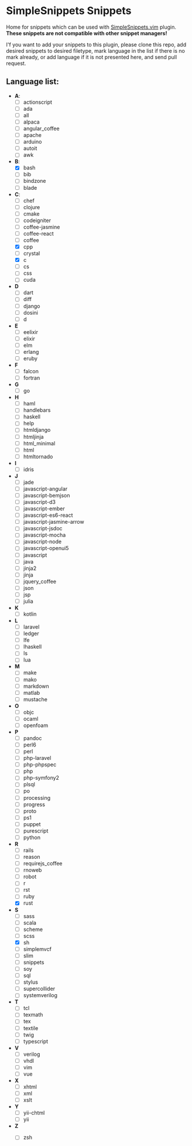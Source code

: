 # SimpleSnippets Snippets

Home for snippets which can be used with [SimpleSnippets.vim](https://github.com/andreyorst/SimpleSnippets.vim) plugin.
**These snippets are not compatible with other snippet managers!**

I'f you want to add your snippets to this plugin, please clone this repo, add desired snippets to desired filetype,
mark language in the list if there is no mark already, or add language if it is not presented here, and send pull request.


## Language list:
- **A**:
  - [ ] actionscript
  - [ ] ada
  - [ ] all
  - [ ] alpaca
  - [ ] angular_coffee
  - [ ] apache
  - [ ] arduino
  - [ ] autoit
  - [ ] awk
- **B**:
  - [x] bash
  - [ ] bib
  - [ ] bindzone
  - [ ] blade
- **C**:
  - [ ] chef
  - [ ] clojure
  - [ ] cmake
  - [ ] codeigniter
  - [ ] coffee-jasmine
  - [ ] coffee-react
  - [ ] coffee
  - [x] cpp
  - [ ] crystal
  - [x] c
  - [ ] cs
  - [ ] css
  - [ ] cuda
- **D**
  - [ ] dart
  - [ ] diff
  - [ ] django
  - [ ] dosini
  - [ ] d
- **E**
  - [ ] eelixir
  - [ ] elixir
  - [ ] elm
  - [ ] erlang
  - [ ] eruby
- **F**
  - [ ] falcon
  - [ ] fortran
- **G**
  - [ ] go
- **H**
  - [ ] haml
  - [ ] handlebars
  - [ ] haskell
  - [ ] help
  - [ ] htmldjango
  - [ ] htmljinja
  - [ ] html_minimal
  - [ ] html
  - [ ] htmltornado
- **I**
  - [ ] idris
- **J**
  - [ ] jade
  - [ ] javascript-angular
  - [ ] javascript-bemjson
  - [ ] javascript-d3
  - [ ] javascript-ember
  - [ ] javascript-es6-react
  - [ ] javascript-jasmine-arrow
  - [ ] javascript-jsdoc
  - [ ] javascript-mocha
  - [ ] javascript-node
  - [ ] javascript-openui5
  - [ ] javascript
  - [ ] java
  - [ ] jinja2
  - [ ] jinja
  - [ ] jquery_coffee
  - [ ] json
  - [ ] jsp
  - [ ] julia
- **K**
  - [ ] kotlin
- **L**
  - [ ] laravel
  - [ ] ledger
  - [ ] lfe
  - [ ] lhaskell
  - [ ] ls
  - [ ] lua
- **M**
  - [ ] make
  - [ ] mako
  - [ ] markdown
  - [ ] matlab
  - [ ] mustache
- **O**
  - [ ] objc
  - [ ] ocaml
  - [ ] openfoam
- **P**
  - [ ] pandoc
  - [ ] perl6
  - [ ] perl
  - [ ] php-laravel
  - [ ] php-phpspec
  - [ ] php
  - [ ] php-symfony2
  - [ ] plsql
  - [ ] po
  - [ ] processing
  - [ ] progress
  - [ ] proto
  - [ ] ps1
  - [ ] puppet
  - [ ] purescript
  - [ ] python
- **R**
  - [ ] rails
  - [ ] reason
  - [ ] requirejs_coffee
  - [ ] rnoweb
  - [ ] robot
  - [ ] r
  - [ ] rst
  - [ ] ruby
  - [x] rust
- **S**
  - [ ] sass
  - [ ] scala
  - [ ] scheme
  - [ ] scss
  - [x] sh
  - [ ] simplemvcf
  - [ ] slim
  - [ ] snippets
  - [ ] soy
  - [ ] sql
  - [ ] stylus
  - [ ] supercollider
  - [ ] systemverilog
- **T**
  - [ ] tcl
  - [ ] texmath
  - [ ] tex
  - [ ] textile
  - [ ] twig
  - [ ] typescript
- **V**
  - [ ] verilog
  - [ ] vhdl
  - [ ] vim
  - [ ] vue
- **X**
  - [ ] xhtml
  - [ ] xml
  - [ ] xslt
- **Y**
  - [ ] yii-chtml
  - [ ] yii
- **Z**
  - [ ] zsh


